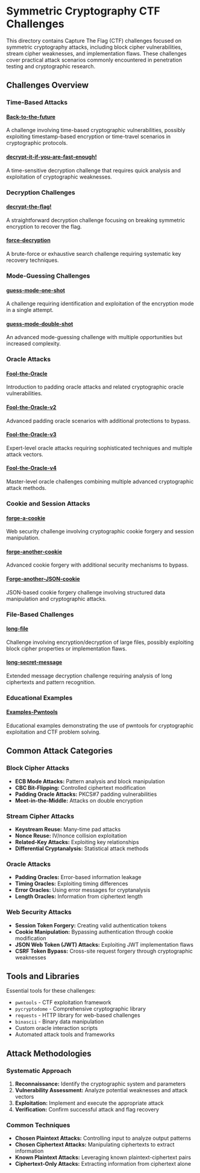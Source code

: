 # Symmetric Cryptography CTF Challenges

This directory contains Capture The Flag (CTF) challenges focused on symmetric cryptography attacks, including block cipher vulnerabilities, stream cipher weaknesses, and implementation flaws. These challenges cover practical attack scenarios commonly encountered in penetration testing and cryptographic research.

## Challenges Overview

### Time-Based Attacks
#### [Back-to-the-future](./Back-to-the-future/)
A challenge involving time-based cryptographic vulnerabilities, possibly exploiting timestamp-based encryption or time-travel scenarios in cryptographic protocols.

#### [decrypt-it-if-you-are-fast-enough!](./decrypt-it-if-you-are-fast-enough!/)
A time-sensitive decryption challenge that requires quick analysis and exploitation of cryptographic weaknesses.

### Decryption Challenges
#### [decrypt-the-flag!](./decrypt-the-flag!/)
A straightforward decryption challenge focusing on breaking symmetric encryption to recover the flag.

#### [force-decryption](./force-decryption/)
A brute-force or exhaustive search challenge requiring systematic key recovery techniques.

### Mode-Guessing Challenges
#### [guess-mode-one-shot](./guess-mode-one-shot/)
A challenge requiring identification and exploitation of the encryption mode in a single attempt.

#### [guess-mode-double-shot](./guess-mode-double-shot/)
An advanced mode-guessing challenge with multiple opportunities but increased complexity.

### Oracle Attacks
#### [Fool-the-Oracle](./Fool-the-Oracle/)
Introduction to padding oracle attacks and related cryptographic oracle vulnerabilities.

#### [Fool-the-Oracle-v2](./Fool-the-Oracle-v2/)
Advanced padding oracle scenarios with additional protections to bypass.

#### [Fool-the-Oracle-v3](./Fool-the-Oracle-v3/)
Expert-level oracle attacks requiring sophisticated techniques and multiple attack vectors.

#### [Fool-the-Oracle-v4](./Fool-the-Oracle-v4/)
Master-level oracle challenges combining multiple advanced cryptographic attack methods.

### Cookie and Session Attacks
#### [forge-a-cookie](./forge-a-cookie/)
Web security challenge involving cryptographic cookie forgery and session manipulation.

#### [forge-another-cookie](./forge-another-cookie/)
Advanced cookie forgery with additional security mechanisms to bypass.

#### [Forge-another-JSON-cookie](./Forge-another-JSON-cookie/)
JSON-based cookie forgery challenge involving structured data manipulation and cryptographic attacks.

### File-Based Challenges
#### [long-file](./long-file/)
Challenge involving encryption/decryption of large files, possibly exploiting block cipher properties or implementation flaws.

#### [long-secret-message](./long-secret-message/)
Extended message decryption challenge requiring analysis of long ciphertexts and pattern recognition.

### Educational Examples
#### [Examples-Pwntools](./Examples-Pwntools/)
Educational examples demonstrating the use of pwntools for cryptographic exploitation and CTF problem solving.

## Common Attack Categories

### Block Cipher Attacks
- **ECB Mode Attacks:** Pattern analysis and block manipulation
- **CBC Bit-Flipping:** Controlled ciphertext modification
- **Padding Oracle Attacks:** PKCS#7 padding vulnerabilities
- **Meet-in-the-Middle:** Attacks on double encryption

### Stream Cipher Attacks
- **Keystream Reuse:** Many-time pad attacks
- **Nonce Reuse:** IV/nonce collision exploitation
- **Related-Key Attacks:** Exploiting key relationships
- **Differential Cryptanalysis:** Statistical attack methods

### Oracle Attacks
- **Padding Oracles:** Error-based information leakage
- **Timing Oracles:** Exploiting timing differences
- **Error Oracles:** Using error messages for cryptanalysis
- **Length Oracles:** Information from ciphertext length

### Web Security Attacks
- **Session Token Forgery:** Creating valid authentication tokens
- **Cookie Manipulation:** Bypassing authentication through cookie modification
- **JSON Web Token (JWT) Attacks:** Exploiting JWT implementation flaws
- **CSRF Token Bypass:** Cross-site request forgery through cryptographic weaknesses

## Tools and Libraries

Essential tools for these challenges:
- `pwntools` - CTF exploitation framework
- `pycryptodome` - Comprehensive cryptographic library
- `requests` - HTTP library for web-based challenges
- `binascii` - Binary data manipulation
- Custom oracle interaction scripts
- Automated attack tools and frameworks

## Attack Methodologies

### Systematic Approach
1. **Reconnaissance:** Identify the cryptographic system and parameters
2. **Vulnerability Assessment:** Analyze potential weaknesses and attack vectors
3. **Exploitation:** Implement and execute the appropriate attack
4. **Verification:** Confirm successful attack and flag recovery

### Common Techniques
- **Chosen Plaintext Attacks:** Controlling input to analyze output patterns
- **Chosen Ciphertext Attacks:** Manipulating ciphertexts to extract information
- **Known Plaintext Attacks:** Leveraging known plaintext-ciphertext pairs
- **Ciphertext-Only Attacks:** Extracting information from ciphertext alone
